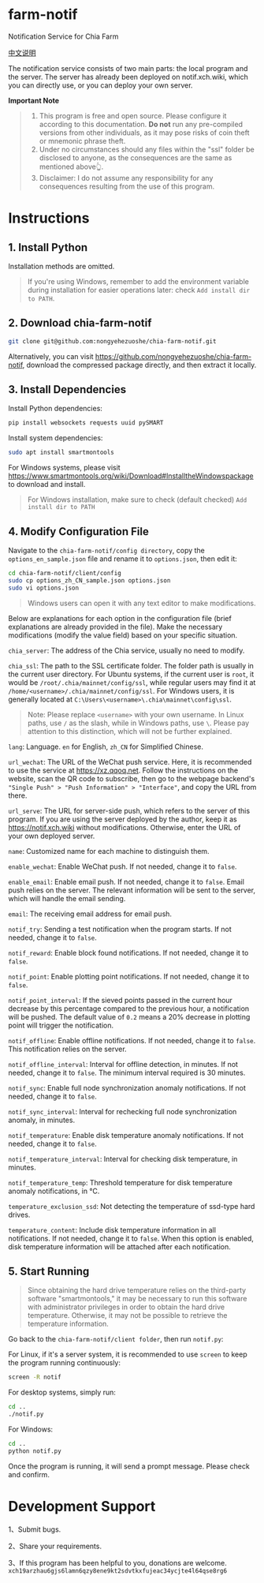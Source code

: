 # farm-notif
Notification Service for Chia Farm

[中文说明](README_zh_CN.md)

The notification service consists of two main parts: the local program and the server. The server has already been deployed on notif.xch.wiki, which you can directly use, or you can deploy your own server.

**Important Note**
> 1. This program is free and open source. Please configure it according to this documentation. **Do not** run any pre-compiled versions from other individuals, as it may pose risks of coin theft or mnemonic phrase theft.
> 2. Under no circumstances should any files within the "ssl" folder be disclosed to anyone, as the consequences are the same as mentioned above👆. 
> 3. Disclaimer: I do not assume any responsibility for any consequences resulting from the use of this program.

# Instructions

## 1. Install Python

Installation methods are omitted.

> If you're using Windows, remember to add the environment variable during installation for easier operations later: check `Add install dir to PATH`.

## 2. Download chia-farm-notif

``` bash
git clone git@github.com:nongyehezuoshe/chia-farm-notif.git
```

Alternatively, you can visit https://github.com/nongyehezuoshe/chia-farm-notif, download the compressed package directly, and then extract it locally.

## 3. Install Dependencies

Install Python dependencies:

``` bash
pip install websockets requests uuid pySMART
```

Install system dependencies:

``` bash
sudo apt install smartmontools
```

For Windows systems, please visit https://www.smartmontools.org/wiki/Download#InstalltheWindowspackage to download and install.

> For Windows installation, make sure to check (default checked) `Add install dir to PATH`

## 4. Modify Configuration File

Navigate to the `chia-farm-notif/config directory`, copy the `options_en_sample.json` file and rename it to `options.json`, then edit it:

```bash
cd chia-farm-notif/client/config
sudo cp options_zh_CN_sample.json options.json
sudo vi options.json
```
> Windows users can open it with any text editor to make modifications.

Below are explanations for each option in the configuration file (brief explanations are already provided in the file). Make the necessary modifications (modify the value field) based on your specific situation.

`chia_server`: The address of the Chia service, usually no need to modify.

`chia_ssl`: The path to the SSL certificate folder. The folder path is usually in the current user directory. For Ubuntu systems, if the current user is `root`, it would be `/root/.chia/mainnet/config/ssl`, while regular users may find it at `/home/<username>/.chia/mainnet/config/ssl`. For Windows users, it is generally located at `C:\Users\<username>\.chia\mainnet\config\ssl`.

> Note: Please replace `<username>` with your own username. In Linux paths, use `/` as the slash, while in Windows paths, use `\`. Please pay attention to this distinction, which will not be further explained.

`lang`: Language. `en` for English, `zh_CN` for Simplified Chinese.

`url_wechat`: The URL of the WeChat push service. Here, it is recommended to use the service at https://xz.qqoq.net. Follow the instructions on the website, scan the QR code to subscribe, then go to the webpage backend's `"Single Push" > "Push Information" > "Interface"`, and copy the URL from there.

`url_serve`:  The URL for server-side push, which refers to the server of this program. If you are using the server deployed by the author, keep it as https://notif.xch.wiki without modifications. Otherwise, enter the URL of your own deployed server.

`name`: Customized name for each machine to distinguish them.

`enable_wechat`: Enable WeChat push. If not needed, change it to `false`.  

`enable_email`: Enable email push. If not needed, change it to `false`. Email push relies on the server. The relevant information will be sent to the server, which will handle the email sending.

`email`: The receiving email address for email push. 

`notif_try`: Sending a test notification when the program starts. If not needed, change it to `false`.

`notif_reward`: Enable block found notifications. If not needed, change it to `false`.

`notif_point`: Enable plotting point notifications. If not needed, change it to `false`.

`notif_point_interval`:  If the sieved points passed in the current hour decrease by this percentage compared to the previous hour, a notification will be pushed. The default value of `0.2` means a 20% decrease in plotting point will trigger the notification. 

`notif_offline`:  Enable offline notifications. If not needed, change it to `false`. This notification relies on the server. 

`notif_offline_interval`: Interval for offline detection, in minutes. If not needed, change it to `false`. The minimum interval required is 30 minutes.

`notif_sync`: Enable full node synchronization anomaly notifications. If not needed, change it to `false`.

`notif_sync_interval`: Interval for rechecking full node synchronization anomaly, in minutes.

`notif_temperature`: Enable disk temperature anomaly notifications. If not needed, change it to `false`.

`notif_temperature_interval`:  Interval for checking disk temperature, in minutes. 

`notif_temperature_temp`: Threshold temperature for disk temperature anomaly notifications, in °C.

`temperature_exclusion_ssd`: Not detecting the temperature of ssd-type hard drives.  

`temperature_content`: Include disk temperature information in all notifications. If not needed, change it to `false`. When this option is enabled, disk temperature information will be attached after each notification.

## 5. Start Running

> Since obtaining the hard drive temperature relies on the third-party software "smartmontools," it may be necessary to run this software with administrator privileges in order to obtain the hard drive temperature. Otherwise, it may not be possible to retrieve the temperature information.

Go back to the `chia-farm-notif/client folder`, then run `notif.py`:

For Linux, if it's a server system, it is recommended to use `screen` to keep the program running continuously:

```bash
screen -R notif
```

For desktop systems, simply run:

```bash
cd ..
./notif.py
```

For Windows:

```bash
cd ..
python notif.py
```

Once the program is running, it will send a prompt message. Please check and confirm.

# Development Support

1、Submit bugs.

2、Share your requirements.

3、If this program has been helpful to you, donations are welcome.
`xch19arzhau6gjs6lamn6qzy8ene9kt2sdvtkxfujeac34ycjte4l64qse8rg6`

